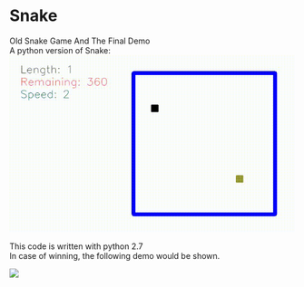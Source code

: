 # Snake
Old Snake Game And The Final Demo  
A python version of Snake:  
![](images/snake.gif)  
  
This code is written with python 2.7  
In case of winning, the following demo would be shown.

![](images/snake_end.gif)
